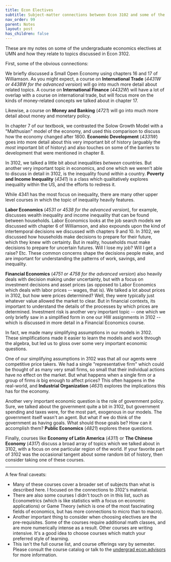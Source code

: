```yaml
---
title: Econ Electives
subtitle: Subject-matter connections between Econ 3102 and some of the 4000-level econ electives.
nav_order: 99
parent: Notes
layout: post
has_children: false
---
```


These are my notes on some of the undergraduate economics electives at UMN
and how they relate to topics discussed in Econ 3102. 


<!--
Students typically 
My goal is to help students find the electives that appeal to them by

## Brief Description on Common Prerequisites

- **Calculus II** (Math 1272 or equivalent) teaches you integral calculus. Integration is an important tool for understanding many different topics.
- **Linear Algebra** and Diff Eq (Math 2243). You've solved systems of equations before. This class extends and formalizes the concepts involved. Linear algebra also teaches you about matrix operations, which let you manipulate many numbers at once, and which are important for econometric techniques.
- **Multivariable Calculus** (Math 2263) takes the concepts and techniques from Calc I and II, and extends them to multiple dimensions. You've already seen a bit of this in your econ classes, whenever you take the partial derivative of a function.
- **Statistics** (Stat 4101 and 4102) teaches you about random distributions, and how to measure and summarize data. 
- Freshman Writing Practice
-->

<!--
TODO: What is freshman writing practice?
I will list it as "writing" in the prereqs


Intro to stats is Stat 3011 3022
5101 and 5102 are mentioned, but only required for 8000 level courses. So I can ignore those here.

Maybe a note about the brief dicsussion of coorelations in class?
Integration is an important tool for understanding topics like uncertainty and inequality.
The underlying concepts are vital for discussing uncertainty and inequality. -->




<!--## Elective Courses Offered this Spring-->

<!--## Electives Related to Topics Covered in 3102-->

<!--## Some Notes Elective Offerings-->


First, some of the obvious connections:

We briefly discussed a Small Open Economy using chapters 16 and 17 of Williamson.
As you might expect, 
a course on **International Trade** (*4431W or 4438W for the advanced version*) will go into much more detail about related topics.
A course on **International Finance** (*4432W*) will have a lot of overlap with a course on international trade, but will focus more on the kinds of money-related concepts we talked about in chapter 17.

Likewise, a course on **Money and Banking** (*4721*) will go into much more detail about money and monetary policy.

In chapter 7 of our textbook, we contrasted the Solow Growth Model with a "Malthusian" model of the economy,
and used this comparison to discuss how the economy changed after 1800. 
**Economic Development** (*4331W*) goes into more detail about this very important bit of history
(arguably the *most* important bit of history)
and also touches on some of the barriers to development that were mentioned in chapter 8.

<!--I attach the syllabus. My guess would be very little overlap. We’re doing more econ history stuff and fewer models.-->


In 3102, we talked a little bit about inequalities *between* countries.
But another very important topic in economics,
and one which we weren't able to discuss in detail in 3102,
is the inequality found *within* a country.
**Poverty and Income Inequality** (*4341*) is a class which qualitatively explores inequality within the US, and the efforts to redress it.

While 4341 has the most focus on inequality,
there are many other upper level courses in which the topic of inequality heavily features.

**Labor Economics** (*4531 or 4538 for the advanced version*), for example, discusses wealth inequality and income inequality that can be found between households.
Labor Economics looks at the job search models we discussed with chapter 6 of Williamson, 
and also expounds upon the kind of intertemporal decisions we discussed with chapters 9 and 10.<!--, adding uncertainty into the mix.-->
In 3102, we discussed how households make decisions to prepare for their future, which they knew with certainty.
But in reality, households must make decisions to prepare for uncertain futures.
Will I lose my job? Will I get a raise? Etc.
These common concerns<!--Such shocks--> shape the decisions people make, 
and <!--such shocks--> are important for understanding the patterns of work, savings, and inequality.

<!--
If I had a lot of time, I could go through Lise's models one by one.
For example, 
https://digifesto.com/2019/11/09/notes-on-krussell-smith-1998-and-macroeconomic-theory/
 Krusell and Smith, 1998 “Income and wealth heterogeneity in the macroeconomy.”
has a model of inequality with different preference parameters. That's pretty easy to design a HW problem around.
-->


**Financial Economics** (*4751 or 4758 for the advanced version*) also heavily deals with decision making under uncertainty,
but with a focus on investment decisions and asset prices (as opposed to Labor Economics which deals with labor prices -- wages, that is).
We talked a lot about prices in 3102, but how were prices determined? Well, they were typically just whatever value allowed the market to clear.
But in financial contexts, its important to understand the details of the processes by which prices are determined.
Investment risk is another very important topic -- one which we only briefly saw in a simplified form in one our HW assignments in 3102 --
which is discussed in more detail in a Financial Economics course.

<!--
Regular reading of the business press (Wall Street Journal, Financial Times, The
Economist, New York Times) is strongly recommended.
• Articles: Each chapter in Bailey’s textbook has a list of references. Other references
will be announced in class.
• Nobel Prize Committee 2013, “Understanding Asset Prices”.
• Hull, John Options, Futures and Other Derivatives Pearson Education, 10th (or ear-
lier) Edition, (useful for the 2nd part of the course).
(Bailey's Economics of Financial Markets textbook is very readable from what I've seen.)
-->

In fact, we made many simplifying assumptions in our models in 3102.
These simplifications made it easier to learn the models and work through the algebra,
but led us to gloss over some very important economic questions.

One of our simplifying assumptions in 3102 was that all our agents were competitive price takers.
We had a single "representative firm" which could be thought of as many very small firms, so small that their individual actions have no effect on the market. 
But what happens when a single firm or a group of firms *is* big enough to affect prices?
This often happens in the real-world, and **Industrial Organization** (*4631*) explores the implications this has for the economy.

Another very important economic question is the role of government policy. 
Sure, we talked about the government quite a bit in 3102, but government spending and taxes were, for the most part, exogenous in our models. 
The government itself wasn't an agent. 
But what if we do think of the government as having goals. 
What should those goals be? How can it accomplish them?
**Public Economics** (*4821*) explores these questions.


Finally, courses like **Economy of Latin America** (*4311*) or **The Chinese Economy** (*4317*)
discuss a broad array of topics which we talked about in 3102, with a focus on one particular region of the world.
If your favorite part of 3102 was the occasional tangent about some random bit of history, then consider taking one of these courses. 

-----

A few final caveats:
- Many of these courses cover a broader set of subjects than what is described here. I focused on the connections to 3102's material. 
- There are also some courses I didn't touch on in this list, such as Econometrics (which is like statistics with a focus on economic applications) or Game Theory (which is one of the most fascinating fields of economics, but has more connections to micro than to macro). 
- Another important thing to consider when choosing electives are the pre-requisites. Some of the courses require additional math classes, and are more numerically intense as a result. Other courses are writing intensive. It's a good idea to choose courses which match your preferred style of learning.
- This isn't the full course list, and course offerings vary by semester. Please consult the course catalog or talk to the [undergrad econ advisors](https://cla.umn.edu/economics/undergraduate/advising) for more information.



<!--
### ECON 4831 - Cost-Benefit Analysis

Course Catalog Description
:  Evaluation of benefits and costs of public projects and programs. Issues connected with definition and measurement of benefits and costs. Rate of return and discount. Market imperfections, risk, uncertainty. Case studies.


### ECON 4311 -- Economy of Latin America

Course Catalog Description
: Economic evolution in Latin America since 1950. Trade liberalization, poverty, inflation, development strategies in selected Latin American countries. Theory/applications of important issues.

### ECON 4317 -- The Chinese Economy

Course Catalog Description
: Overview of the Chinese Economy; transition from command economy to a market-based one and effects on economic indicators; current economic issues and concerns of the Chinese economy; role of China in today's world economy.


### ECON 4118 -- Advanced Mathematical Econ

Course Catalog Description
: > Development of selected models of economic behavior in mathematical terms. Topics selected to illustrate advantages of mathematical formulation.

PreReqs
: Calc II, Linear Algebra
-->



<!--
### ECON 4211 -- Principles of Econometrics
> Data analysis/quantitative methods in economics. Violation of classical regression model assumptions, modified estimation procedures that retain desirable properties. Multi-equation models. Computer applications/interpretation of empirical results. 


PreReqs
: Statistics

### ECON 4261 -- Introduction to Econometrics
> For Econ B.S. majors only. Review of basic linear regression model, its variants. Time series/simultaneous equation models. Material may include panel data, censored/truncated regressions, discrete choice models.


PreReqs
: Calculus II, Linear Algebra, Multivariable Calculus, Statistics

Math 4242 Applied Linear Algebra Recommended.


Connection to measurement stuff?

-->





<!--
## Graduate-level courses?

"Instructor Consent Required"



### ECON 4161 -- Microeconomic Analysis I+II

> Theories of consumer demand, producer supply, and market equilibrium. General equilibrium and welfare. May include topics such as externalities, economics of information/uncertainty. Seven-week course.

> 	Theories of consumer, producer, and market equilibrium. Includes general equilibrium, welfare, externalities, topics in information and uncertainty, and game theory. Seven-week course.


### ECON 4162 -- Microeconomic Analysis III +IV
> The course is an introduction to basic concepts of stochastic calculus and application in economic analysis and finance. The aim of the course is to provide a treatment of the prerequisites. The requirements are basic probability and real analysis concepts; these will be reviewed in the first lectures.

> Theory and applications of dynamic optimal control to economic environments. Analysis of barrier problems, where a single decision must be made at some point in time; analysis of optimal control problems where multiple, continuous decisions are made over time. May include investment decisions, regulated decision-making and elements of dynamic contracting.

PreReqs
: Calc II, Linear Algebra, Multivariable Calculus, Statistics




### ECON 4165,4116,4167,4168 -- Macroeconomic Theory

> 	Dynamic general equilibrium models: solving for paths of interest rates, consumption, investment, and prices. Seven-week course. Meets with 8105.


PreReqs
: Calc II, Linear Algebra, Multivariable Calculus, Statistics


-->


<!--

## Other 4000-level Economics Electives


### ECON 4108 - Advanced Game Theory and Applications

> 	For Econ B.S. students only. Games. Normal form, extensive form. Wars of attrition. Games of timing. Bargaining applications in industrial organization, macroeconomics, international economics.

PreReqs
: Calc II


### ECON 4113 - Introduction to Mathematical Economics
> 	Development of selected models of economic behavior in mathematical terms. Topics selected to illustrate advantages of mathematical formulation.

PreReqs
: Calc II, Linear Algebra



### ECON 4115 -- Uncertainty and Information

> This Microeconomic theory course focuses on economies under uncertainty with possibly asymmetric information. Individual behavior of consumers and that of markets are studied under uncertainty with incomplete information. Related topics in technology and innovation. the information economy, and networks will be examined.


PreReqs
: Calc II, Linear Algebra, (Statistics recommended)
























### ECON 4438W - Advanced International Trade
> Theories of trade/explanations of trade patterns. Trade restrictions. Commercial policy. International factor movements. Economic growth/development. Multinational corporations. Regional integration.

PreReqs
: Calculus II, Writing









### ECON 4337 - Comparative Economic Systems
> 	Functions of economic systems; market economy versus centrally planned economy. Comparison of different economic systems. Post socialist transitions in Eastern Europe, Russia, and China. Initial conditions and strategies for reforms; results of reforms in terms of key economic indicators.


PreReqs
: intermediate courses






### ECON 4425 - London: Trade and Brexit

> The seminar includes a history of trade and culture in UK and London since the 1500s up until the formation of the EU. It also includes UK plans for Brexit, and will discuss economic outcomes of it on London and international trade.

### ECON 4428 - London's Economy, International Trade, and BREXIT
	
> London is a “global city”- and has evolved from being a city of merchandise trade to being one of the premier financial services centers and cultural melting-pot in the world. The course explores the role of financial services, merchandise trade, trade policy, immigrant populations and cultures, and current race relations in the evolution of modern London. Globalization, the interactions and interdependencies between the city of London and the rest of the world, are researched and explored through class work and daily site visits to major economic and cultural locales.







### ECON 4731 - Macroeconomic Policy
> Monetary vs. fiscal policy debate in the context of the underlying macroeconomic theory controversy. Comparison of Keynesian, Monetarist, and Classical theories; rational expectations; policy ineffectiveness; time inconsistency; rules vs. discretion; budget deficits; unemployment and inflation.





### ECON 5890 - Economics of the Health-Care System

> 	Economic analysis of U.S. health-care sector. Emphasizes problems of pricing, production, distribution. Health-care services as one factor contributing to nation's health.



-->












